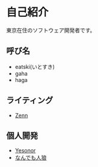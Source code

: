 
# 自己紹介
東京在住のソフトウェア開発者です。

## 呼び名
- eatski(いとすき)
- gaha
- haga

## ライティング
- [Zenn](https://zenn.dev/gagaga)

## 個人開発
- [Yesonor](https://iesona.com)
- [なんでも人狼](https://nandemo-jinro.web.app)
